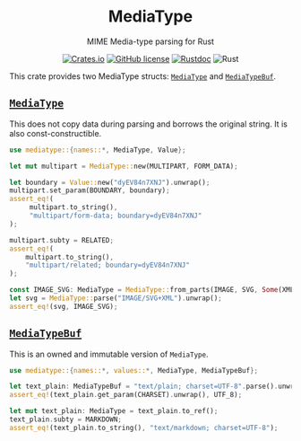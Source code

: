 <div align="center">

# MediaType

MIME Media-type parsing for Rust

[![Crates.io](https://img.shields.io/crates/v/mediatype.svg)](https://crates.io/crates/mediatype)
[![GitHub license](https://img.shields.io/github/license/picoHz/mediatype.svg)](https://github.com/picoHz/mediatype/blob/main/LICENSE)
[![Rustdoc](https://img.shields.io/badge/doc-rustdoc-green.svg)](https://docs.rs/mediatype)
![Rust](https://github.com/picoHz/mediatype/workflows/Rust/badge.svg)

</div>

This crate provides two MediaType structs: 
[`MediaType`](https://docs.rs/mediatype/latest/mediatype/struct.MediaType.html) and 
[`MediaTypeBuf`](https://docs.rs/mediatype/latest/mediatype/struct.MediaTypeBuf.html).

## [`MediaType`](https://docs.rs/mediatype/latest/mediatype/struct.MediaType.html) 

This does not copy data during parsing and borrows the original string. 
It is also const-constructible.

```rust
use mediatype::{names::*, MediaType, Value};

let mut multipart = MediaType::new(MULTIPART, FORM_DATA);

let boundary = Value::new("dyEV84n7XNJ").unwrap();
multipart.set_param(BOUNDARY, boundary);
assert_eq!(
     multipart.to_string(),
     "multipart/form-data; boundary=dyEV84n7XNJ"
);

multipart.subty = RELATED;
assert_eq!(
    multipart.to_string(),
    "multipart/related; boundary=dyEV84n7XNJ"
);

const IMAGE_SVG: MediaType = MediaType::from_parts(IMAGE, SVG, Some(XML), None);
let svg = MediaType::parse("IMAGE/SVG+XML").unwrap();
assert_eq!(svg, IMAGE_SVG);
```

## [`MediaTypeBuf`](https://docs.rs/mediatype/latest/mediatype/struct.MediaTypeBuf.html) 

This is an owned and immutable version of `MediaType`.

```rust
use mediatype::{names::*, values::*, MediaType, MediaTypeBuf};

let text_plain: MediaTypeBuf = "text/plain; charset=UTF-8".parse().unwrap();
assert_eq!(text_plain.get_param(CHARSET).unwrap(), UTF_8);

let mut text_plain: MediaType = text_plain.to_ref();
text_plain.subty = MARKDOWN;
assert_eq!(text_plain.to_string(), "text/markdown; charset=UTF-8");
```
